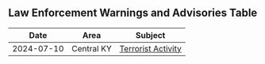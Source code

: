 ## Law Enforcement Warnings and Advisories Table

| Date                | Area                       | Subject |
|---------------------|----------------------------|---------|
| 2024-07-10 | Central KY | [Terrorist Activity](_20240710-ALL-LAW-ENFORCEMENT)|
